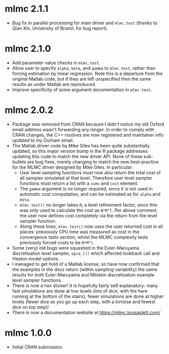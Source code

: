 # mlmc 2.1.1

* Bug fix in parallel processing for main driver and `mlmc.test` (thanks to Qian Xin, University of Bristol, for bug report).

# mlmc 2.1.0

* Add parameter value checks in `mlmc.test`.
* Allow user to specify `alpha`, `beta`, and `gamma` to `mlmc.test`, rather than forcing estimation by linear regression.
  Note this is a departure from the original Matlab code, but if they are left unspecified then the same results as under Matlab are reproduced.
* Improve specificity of some argument documentation in `mlmc.test`.

# mlmc 2.0.2

* Package was removed from CRAN because I didn't notice my old Oxford email address wasn't forwarding any longer.
  In order to comply with CRAN changes, the C++ routines are now registered and maintainer info updated to my Durham email.
* The Matlab driver code by Mike Giles has been quite substantially updated, so this major version bump in the R package addresses updating this code to match the new driver API.
  None of these sub-bullets are bug fixes, merely changing to match the new best-practice for the MLMC driver designed by Mike Giles.
  In particular:
    * User level sampling functions must now also return the total cost of all samples simulated at that level.
      Therefore user level sampler functions must return a list with a `sums` and `cost` element.
    * The `gamma` argument is no longer required, since it is not used in automatic cost computation, and can be estimated as for `alpha` and `beta`.
    * `mlmc.test()` no longer takes `M`, a level refinement factor, since this was only used to calculate the cost as `N*M^l`.
      Per above comment, the user now defines cost completely via the return from the level sampler function.
    * Along these lines, `mlmc.test()` now uses the user returned cost in all places: previously CPU time was measured as cost in the convergence tests section, whilst the MLMC complexity tests previously forced costs to be `N*M^l`.
* Some (very) old bugs were squashed in the Euler-Maruyama discretisation level sampler, `opre_l()` which affected lookback call and Heston model options.
* I managed to get hold of a Matlab license, so have now confirmed that the examples in the docs return (within sampling variability) the same results for both Euler-Maruyama and Milstein discretisation example level sampler functions.
* There is now a hex sticker!
  It is hopefully fairly self explanatory: many fast simulations are done at low levels (lots of dice, with the hare running at the bottom of the stairs); fewer simulations are done at higher levels (fewer dice as you go up each step, with a tortoise and fewest dice on top step)!
* There is now a documentation website at <https://mlmc.louisaslett.com/>

# mlmc 1.0.0

* Initial CRAN submission.
